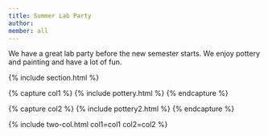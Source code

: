 ```yaml
---
title: Summer Lab Party
author: 
member: all
---
```


We have a great lab party before the new semester starts. We enjoy pottery and painting and have a lot of fun. 

{% include section.html %}

{% capture col1 %}
{% include pottery.html %}
{% endcapture %}

{% capture col2 %} 
{% include pottery2.html %}
{% endcapture %}

{% include two-col.html col1=col1 col2=col2 %}




